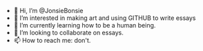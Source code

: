 - 👋 Hi, I’m @JonsieBonsie
- 👀 I’m interested in making art and using GITHUB to write essays
- 🌱 I’m currently learning how to be a human being. 
- 💞️ I’m looking to collaborate on essays.
- 📫 How to reach me: don't. 

<!---
JonsieBonsie/JonsieBonsie is a ✨ special ✨ repository because its `README.md` (this file) appears on your GitHub profile.
You can click the Preview link to take a look at your changes.
--->
